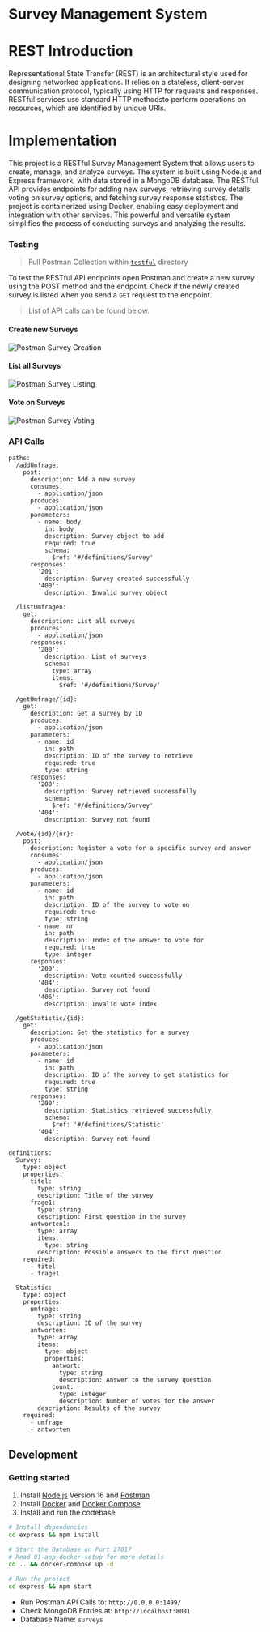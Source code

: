 # Survey Management System

# REST Introduction

Representational State Transfer (REST) is an architectural style used for designing networked applications. It relies on a stateless, client-server communication protocol, typically using HTTP for requests and responses. RESTful services use standard HTTP methodsto perform operations on resources, which are identified by unique URIs.

# Implementation

This project is a RESTful Survey Management System that allows users to create, manage, and analyze surveys. The system is built using Node.js and Express framework, with data stored in a MongoDB database. The RESTful API provides endpoints for adding new surveys, retrieving survey details, voting on survey options, and fetching survey response statistics. The project is containerized using Docker, enabling easy deployment and integration with other services. This powerful and versatile system simplifies the process of conducting surveys and analyzing the results.

### Testing

> Full Postman Collection within [`testful`](./testful/) directory

To test the RESTful API endpoints open Postman and create a new survey using the POST method and the endpoint. Check if the newly created survey is listed when you send a `GET` request to the endpoint.

> List of API calls can be found below.

#### Create new Surveys

![Postman Survey Creation](/img/survey-postman-01.png)

#### List all Surveys

![Postman Survey Listing](/img/survey-postman-02.png)

#### Vote on Surveys

![Postman Survey Voting](/img/survey-postman-03.png)

### API Calls

```
paths:
  /addUmfrage:
    post:
      description: Add a new survey
      consumes:
        - application/json
      produces:
        - application/json
      parameters:
        - name: body
          in: body
          description: Survey object to add
          required: true
          schema:
            $ref: '#/definitions/Survey'
      responses:
        '201':
          description: Survey created successfully
        '400':
          description: Invalid survey object

  /listUmfragen:
    get:
      description: List all surveys
      produces:
        - application/json
      responses:
        '200':
          description: List of surveys
          schema:
            type: array
            items:
              $ref: '#/definitions/Survey'

  /getUmfrage/{id}:
    get:
      description: Get a survey by ID
      produces:
        - application/json
      parameters:
        - name: id
          in: path
          description: ID of the survey to retrieve
          required: true
          type: string
      responses:
        '200':
          description: Survey retrieved successfully
          schema:
            $ref: '#/definitions/Survey'
        '404':
          description: Survey not found

  /vote/{id}/{nr}:
    post:
      description: Register a vote for a specific survey and answer
      consumes:
        - application/json
      produces:
        - application/json
      parameters:
        - name: id
          in: path
          description: ID of the survey to vote on
          required: true
          type: string
        - name: nr
          in: path
          description: Index of the answer to vote for
          required: true
          type: integer
      responses:
        '200':
          description: Vote counted successfully
        '404':
          description: Survey not found
        '406':
          description: Invalid vote index

  /getStatistic/{id}:
    get:
      description: Get the statistics for a survey
      produces:
        - application/json
      parameters:
        - name: id
          in: path
          description: ID of the survey to get statistics for
          required: true
          type: string
      responses:
        '200':
          description: Statistics retrieved successfully
          schema:
            $ref: '#/definitions/Statistic'
        '404':
          description: Survey not found

definitions:
  Survey:
    type: object
    properties:
      titel:
        type: string
        description: Title of the survey
      frage1:
        type: string
        description: First question in the survey
      antworten1:
        type: array
        items:
          type: string
        description: Possible answers to the first question
    required:
      - titel
      - frage1

  Statistic:
    type: object
    properties:
      umfrage:
        type: string
        description: ID of the survey
      antworten:
        type: array
        items:
          type: object
          properties:
            antwort:
              type: string
              description: Answer to the survey question
            count:
              type: integer
              description: Number of votes for the answer
        description: Results of the survey
    required:
      - umfrage
      - antworten

```

## Development

### Getting started

1. Install [Node.js](https://nodejs.org/) Version 16 and [Postman](https://www.postman.com/downloads/)
2. Install [Docker](https://www.docker.com/get-started) and [Docker Compose](https://docs.docker.com/compose/install/)
3. Install and run the codebase

```bash
# Install dependencies
cd express && npm install

# Start the Database on Port 27017
# Read 01-app-docker-setup for more details
cd .. && docker-compose up -d

# Run the project
cd express && npm start
```

- Run Postman API Calls to: `http://0.0.0.0:1499/`
- Check MongoDB Entries at: `http://localhost:8081`
- Database Name: `surveys`
